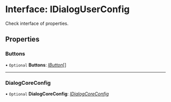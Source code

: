 # Interface: IDialogUserConfig

Check interface of properties.

## Properties

### Buttons

• `Optional` **Buttons**: [*IButton*](#/documentation/Interface:%20IButton)[]

___

### DialogCoreConfig

• `Optional` **DialogCoreConfig**: [*IDialogCoreConfig*](#/documentation/Interface:%20IDialogCoreConfig)
